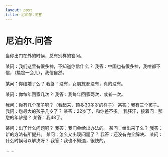 ```yaml
---
layout: post
title: 尼泊尔.问答  
---
```


# 尼泊尔.问答

 当你出门在外的时候，总有别样的答问。

 某问：我们这里有很多神，不知道你信什么？
 我答：中国也有很多神，我啥都不信，（尴尬一会儿），我信自然。

 某问：你结婚了么？
 我答：没有，女朋友都没有，真的没有。

 某问：你每年回家几次？
 我答：我每年回家两次，或者一次。

 我问：你有几个孩子呀？（看起来，顶多30多岁的样子）
 某答：我有三个孩子。
 我问：您最大的孩子几岁了？
 某答：22岁了，和你差不多。
 我狂汗，接着问：那您的年龄是？
 某答：我48了。

 某问：出了什么问题呀？
 我答：我们会给出办法的。
 某问：给出来了么？
 我答：新的方法有所提升。
 某问：怎么又出现问题了？
 我答：还没有完全解决。
 某问：什么时候可以解决呀？
 我答：我也不知道，很快的。

.......  